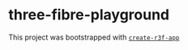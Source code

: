 # three-fibre-playground

This project was bootstrapped with [`create-r3f-app`](https://github.com/utsuboco/create-r3f-app)